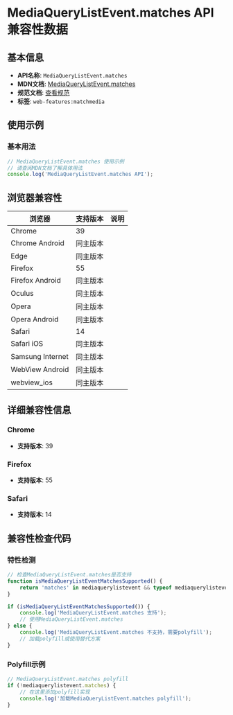 # MediaQueryListEvent.matches API 兼容性数据

## 基本信息

- **API名称**: `MediaQueryListEvent.matches`
- **MDN文档**: [MediaQueryListEvent.matches](https://developer.mozilla.org/docs/Web/API/MediaQueryListEvent/matches)
- **规范文档**: [查看规范](https://drafts.csswg.org/cssom-view/#dom-mediaquerylistevent-matches)
- **标签**: `web-features:matchmedia`

## 使用示例

### 基本用法

```javascript
// MediaQueryListEvent.matches 使用示例
// 请查阅MDN文档了解具体用法
console.log('MediaQueryListEvent.matches API');
```

## 浏览器兼容性

| 浏览器 | 支持版本 | 说明 |
|--------|----------|------|
| Chrome | 39 |  |
| Chrome Android | 同主版本 |  |
| Edge | 同主版本 |  |
| Firefox | 55 |  |
| Firefox Android | 同主版本 |  |
| Oculus | 同主版本 |  |
| Opera | 同主版本 |  |
| Opera Android | 同主版本 |  |
| Safari | 14 |  |
| Safari iOS | 同主版本 |  |
| Samsung Internet | 同主版本 |  |
| WebView Android | 同主版本 |  |
| webview_ios | 同主版本 |  |

## 详细兼容性信息

### Chrome

- **支持版本**: 39

### Firefox

- **支持版本**: 55

### Safari

- **支持版本**: 14

## 兼容性检查代码

### 特性检测

```javascript
// 检查MediaQueryListEvent.matches是否支持
function isMediaQueryListEventMatchesSupported() {
    return 'matches' in mediaquerylistevent && typeof mediaquerylistevent.matches === 'function';
}

if (isMediaQueryListEventMatchesSupported()) {
    console.log('MediaQueryListEvent.matches 支持');
    // 使用MediaQueryListEvent.matches
} else {
    console.log('MediaQueryListEvent.matches 不支持，需要polyfill');
    // 加载polyfill或使用替代方案
}
```

### Polyfill示例

```javascript
// MediaQueryListEvent.matches polyfill
if (!mediaquerylistevent.matches) {
    // 在这里添加polyfill实现
    console.log('加载MediaQueryListEvent.matches polyfill');
}
```

